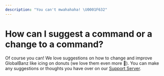 ```yaml
---
description: "You can't mwahahaha! \U0001F632"
---
```


# How can I suggest a command or a change to a command?

Of course you can! We love suggestions on how to change and improve GlobalBanz like icing on donuts \(we love them even more 🍩\). You can make any suggestions or thoughts you have over on our [Support Server](https://discord.io/-thebotfamily).


